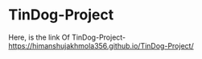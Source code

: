 # TinDog-Project
Here, is the link Of TinDog-Project-
https://himanshujakhmola356.github.io/TinDog-Project/
